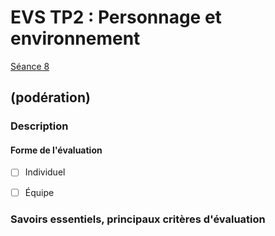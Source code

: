 # EVS TP2 : Personnage et environnement

[Séance 8](../../../01-deroulement/08/)

## (podération)

### Description



#### Forme de l'évaluation

* [ ] Individuel
* [ ] Équipe


### Savoirs essentiels, principaux critères d'évaluation
 
